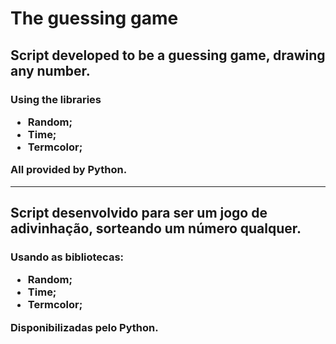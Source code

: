 <h1>The guessing game</h1>

   <h2>Script developed to be a guessing game, drawing any number.</h2>
   <h3>
      Using the libraries
      <ul>
         <li>Random;</li>
         <li>Time;</li>
         <li>Termcolor;</li>
      </ul>
      All provided by Python.
   </h3>

--------------------------------------------------------------------------------------
   <h2>Script desenvolvido para ser um jogo de adivinhação, sorteando um número qualquer.</h2>
   <h3>
      Usando  as bibliotecas:
      <ul>
         <li>Random;</li>
         <li>Time;</li>
         <li>Termcolor;</li>
      </ul>
      Disponibilizadas pelo Python.
   </h3>
